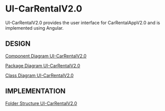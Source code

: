 # UI-CarRentalV2.0
UI-CarRentalV2.0 provides the user interface for CarRentalAppV2.0 and is implemented using Angular.

## DESIGN

[Component Diagram UI-CarRentalV2.0](../../pages/cd_ui-car_rental_v2.0.md)  

[Package Diagram UI-CarRentalV2.0](pages/package_diagram_ui-car_rental_v2.0.md)  

[Class Diagram UI-CarRentalV2.0](pages/class_diagram_ui-car_rental_v2.0.md)  

## IMPLEMENTATION
[Folder Structure UI-CarRentalV2.0](pages/folder_structure_ui-car_rental_v2.0.md)  